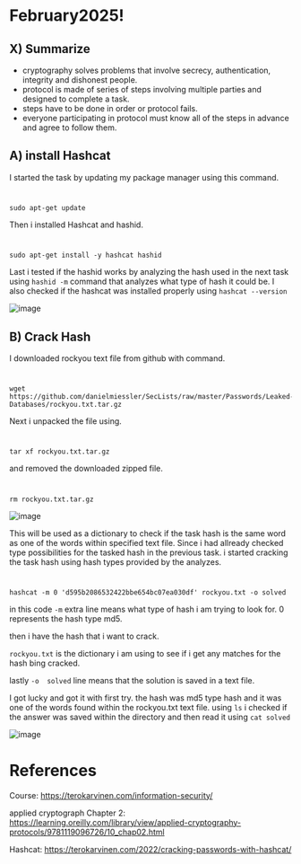 # February2025!

## X) Summarize

- cryptography solves problems that involve secrecy, authentication, integrity and dishonest people.
- protocol is made of series of steps involving multiple parties and designed to complete a task.
- steps have to be done in order or protocol fails.
- everyone participating in protocol must know all of the steps in advance and agree to follow them.

## A) install Hashcat

I started the task by updating my package manager using this command.

#
    sudo apt-get update

Then i installed Hashcat and hashid. 

#
    sudo apt-get install -y hashcat hashid

Last i tested if the hashid works by analyzing the hash used in the next task using `hashid -m` command that analyzes what type of hash it could be. I also checked if the hashcat was installed properly using `hashcat --version`

![image](https://github.com/user-attachments/assets/d1880e19-6288-41f0-b2fb-baf9f3e7d4bd)

## B) Crack Hash

I downloaded rockyou text file from github with command.

#
    wget https://github.com/danielmiessler/SecLists/raw/master/Passwords/Leaked-Databases/rockyou.txt.tar.gz

Next i unpacked the file using.

#
    tar xf rockyou.txt.tar.gz

and removed the downloaded zipped file.

#
    rm rockyou.txt.tar.gz

![image](https://github.com/user-attachments/assets/b45460d2-f23a-415f-9804-4f05f8916cb4)


This will be used as a dictionary to check if the task hash is the same word as one of the words within specified text file. Since i had allready checked type possibilities for the tasked hash in the previous task. i started cracking the task hash using hash types provided by the analyzes.

#
    hashcat -m 0 'd595b2086532422bbe654bc07ea030df' rockyou.txt -o solved

in this code `-m` extra line means what type of hash i am trying to look for. 0 represents the hash type md5. 

then i have the hash that i want to crack.

`rockyou.txt` is the dictionary i am using to see if i get any matches for the hash bing cracked.

lastly  `-o  solved` line means that the solution is saved in a text file.

I got lucky and got it with first try. the hash was md5 type hash and it was one of the words found within the rockyou.txt text file. using `ls` i checked if the answer was saved within the directory and then read it using `cat solved`

![image](https://github.com/user-attachments/assets/aa9edede-9d25-430f-9072-70f34bb3a963)



# References

Course: https://terokarvinen.com/information-security/

applied cryptograph Chapter 2: https://learning.oreilly.com/library/view/applied-cryptography-protocols/9781119096726/10_chap02.html

Hashcat: https://terokarvinen.com/2022/cracking-passwords-with-hashcat/

